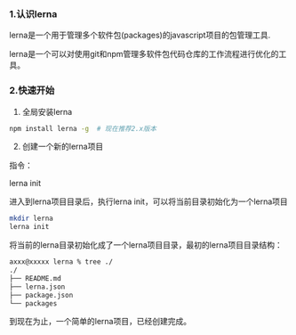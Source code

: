 ### 1.认识lerna

lerna是一个用于管理多个软件包(packages)的javascript项目的包管理工具.

lerna是一个可以对使用git和npm管理多软件包代码仓库的工作流程进行优化的工具。

### 2.快速开始

1. 全局安装lerna

```bash
npm install lerna -g  # 现在推荐2.x版本
```

2. 创建一个新的lerna项目

指令：

lerna init

进入到lerna项目目录后，执行lerna init，可以将当前目录初始化为一个lerna项目

```bash
mkdir lerna
lerna init
```

将当前的lerna目录初始化成了一个lerna项目目录，最初的lerna项目目录结构：

```markdown
axxx@xxxxx lerna % tree ./
./
├── README.md
├── lerna.json
├── package.json
└── packages
```

到现在为止，一个简单的lerna项目，已经创建完成。